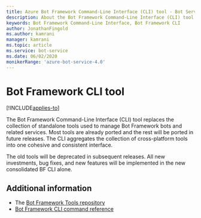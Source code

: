 ```yaml
---
title: Azure Bot Framework Command-Line Interface (CLI) tool - Bot Service
description: About the Bot Framework Command-Line Interface (CLI) tool.
keywords: Bot Framework Command-Line Interface, Bot Framework CLI
author: JonathanFingold
ms.author: kamrani
manager: kamrani
ms.topic: article
ms.service: bot-service
ms.date: 06/02/2020
monikerRange: 'azure-bot-service-4.0'
---
```


# Bot Framework CLI tool

[!INCLUDE[applies-to](../includes/applies-to.md)]

The Bot Framework Command-Line Interface (CLI) tool replaces the collection of standalone tools used to manage Bot Framework bots and related services. Most tools are already ported and the rest will be ported in future releases. The CLI aggregates the collection of cross-platform tools into one cohesive and consistent interface.

The old tools will be deprecated in subsequent releases. All new investments, bug fixes, and new features will be implemented in the new consolidated BF CLI alone.

## Additional information

- The [Bot Framework Tools repository](https://github.com/microsoft/botframework-cli#readme)
- [Bot Framework CLI command reference](https://github.com/microsoft/botframework-cli/tree/master/packages/cli#readme)
